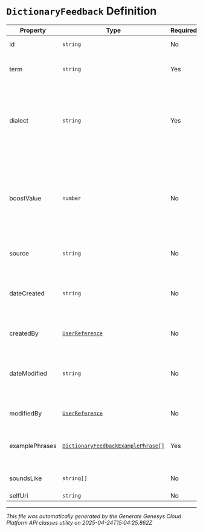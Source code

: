 # `DictionaryFeedback` Definition

| Property | Type | Required | Description |
|----------|------|----------|-------------|
| id | `string` | No | The globally unique identifier for the object. |
| term | `string` | Yes | The dictionary term which needs to be added to dictionary feedback system |
| dialect | `string` | Yes | The dialect for the given term, dialect format is {language}-{country} where language follows ISO 639-1 standard and country follows ISO 3166-1 alpha 2 standard |
| boostValue | `number` | No | A weighted value assigned to a phrase. The higher the value, the higher the likelihood that the system will choose the word or phrase from the possible alternatives. Boost range is from 1.0 to 10.0. Default is 2.0 |
| source | `string` | No | The source of the given dictionary feedback |
| dateCreated | `string` | No | The Timestamp when dictionary feedback created. Date time is represented as an ISO-8601 string. For example: yyyy-MM-ddTHH:mm:ss[.mmm]Z |
| createdBy | [`UserReference`](userreference-definition.md) | No | The Id of the user who created the dictionary feedback |
| dateModified | `string` | No | The Timestamp when dictionary feedback modified. Date time is represented as an ISO-8601 string. For example: yyyy-MM-ddTHH:mm:ss[.mmm]Z |
| modifiedBy | [`UserReference`](userreference-definition.md) | No | The Id of the user who modified the dictionary feedback |
| examplePhrases | [`DictionaryFeedbackExamplePhrase[]`](dictionaryfeedbackexamplephrase-definition.md) | Yes | A list of at least 3 and up to 20 unique phrases that are example usage of the term |
| soundsLike | `string[]` | No | A list of up to 10 terms that give examples of how the term sounds |
| selfUri | `string` | No | The URI for this object |

---

*This file was automatically generated by the Generate Genesys Cloud Platform API classes utility on 2025-04-24T15:04:25.862Z*